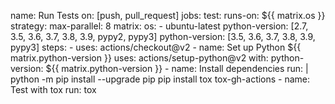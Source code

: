 name: Run Tests
on: [push, pull_request]
jobs:
  test:
    runs-on: ${{ matrix.os }}
    strategy:
      max-parallel: 8
      matrix:
        os:
          - ubuntu-latest
        python-version: [2.7, 3.5, 3.6, 3.7, 3.8, 3.9, pypy2, pypy3]
        python-version: [3.5, 3.6, 3.7, 3.8, 3.9, pypy3]
    steps:
    - uses: actions/checkout@v2
    - name: Set up Python ${{ matrix.python-version }}
      uses: actions/setup-python@v2
      with:
        python-version: ${{ matrix.python-version }}
    - name: Install dependencies
      run: |
        python -m pip install --upgrade pip
        pip install tox tox-gh-actions
    - name: Test with tox
      run: tox
